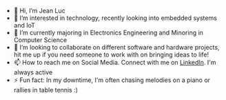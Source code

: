 - 👋 Hi, I’m Jean Luc 
- 👀 I’m interested in technology, recently looking into embedded systems and IoT
- 🌱 I’m currently majoring in Electronics Engineering and Minoring in Computer Science
- 💞️ I’m looking to collaborate on different software and hardware projects, hit me up if you need someone to work with on bringing ideas to life!
- 📫 How to reach me on Social Media. Connect with me on [LinkedIn](https://www.linkedin.com/in/jean-luc-bazimya-088553268). I'm always active 
- ⚡ Fun fact: In my downtime, I'm often chasing melodies on a piano or rallies in table tennis :)  

<!---
jeanlucbazimya/jeanlucbazimya is a ✨ special ✨ repository because its `README.md` (this file) appears on your GitHub profile.
You can click the Preview link to take a look at your changes.
--->
